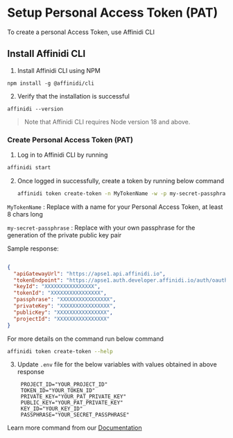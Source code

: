 # Setup Personal Access Token (PAT)

To create a personal Access Token, use Affinidi CLI 

## Install Affinidi CLI

1. Install Affinidi CLI using NPM

`npm install -g @affinidi/cli`

2. Verify that the installation is successful

`affinidi --version`

> Note that Affinidi CLI requires Node version 18 and above.

### Create Personal Access Token (PAT)

1. Log in to Affinidi CLI by running

  ```sh
  affinidi start
  ```

2. Once logged in successfully, create a token by running below command

    ```sh
    affinidi token create-token -n MyTokenName -w -p my-secret-passphrase
    ```

`MyTokenName` : Replace with a name for your Personal Access Token, at least 8 chars long

`my-secret-passphrase` : Replace with your own passphrase for the generation of the private public key pair

Sample response:

```json

{
  "apiGatewayUrl": "https://apse1.api.affinidi.io",
  "tokenEndpoint": "https://apse1.auth.developer.affinidi.io/auth/oauth2/token",
  "keyId": "XXXXXXXXXXXXXXXX",
  "tokenId": "XXXXXXXXXXXXXXXX",
  "passphrase": "XXXXXXXXXXXXXXXX",
  "privateKey": "XXXXXXXXXXXXXXXX",
  "publicKey": "XXXXXXXXXXXXXXXX",
  "projectId": "XXXXXXXXXXXXXXXX"
}
```

For more details on the command run below command
```sh
affinidi token create-token --help
```

3. Update `.env` file for the below variables with values obtained in above response

   ```
    PROJECT_ID="YOUR_PROJECT_ID"
    TOKEN_ID="YOUR_TOKEN_ID"
    PRIVATE_KEY="YOUR_PAT_PRIVATE_KEY"
    PUBLIC_KEY="YOUR_PAT_PRIVATE_KEY"
    KEY_ID="YOUR_KEY_ID"
    PASSPHRASE="YOUR_SECRET_PASSPHRASE"
   ```

Learn more command from our [Documentation](https://docs.affinidi.com/dev-tools/affinidi-cli/manage-token)
